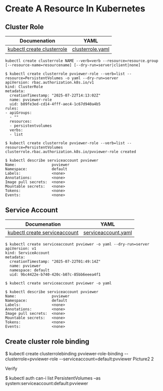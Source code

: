# Create A Resource In Kubernetes


## Cluster Role

| Documenation | YAML
| :---: |  :---: | 
| [kubectl create clusterrole](https://kubernetes.io/docs/reference/kubectl/generated/kubectl_create/kubectl_create_clusterrole/) | [clusterrole.yaml](https://github.com/tomrausch/kubernetes_public/blob/5337a9d00aeec913a9acf8f49bb933118555681b/src/sample_yaml/clusterrole.yaml) |

```
kubectl create clusterrole NAME --verb=verb --resource=resource.group [--resource-name=resourcename] [--dry-run=server|client|none]

$ kubectl create clusterrole pvviewer-role --verb=list --resource=PersistentVolumes -o yaml --dry-run=server
apiVersion: rbac.authorization.k8s.io/v1
kind: ClusterRole
metadata:
  creationTimestamp: "2025-07-22T14:13:02Z"
  name: pvviewer-role
  uid: b09fe3ed-cd14-4fff-aec4-1c67d940a4b5
rules:
- apiGroups:
  - ""
  resources:
  - persistentvolumes
  verbs:
  - list

$ kubectl create clusterrole pvviewer-role --verb=list --resource=PersistentVolumes
clusterrole.rbac.authorization.k8s.io/pvviewer-role created

$ kubectl describe serviceaccount pvviewer
Name:                pvviewer
Namespace:           default
Labels:              <none>
Annotations:         <none>
Image pull secrets:  <none>
Mountable secrets:   <none>
Tokens:              <none>
Events:              <none>
```


## Service Account

| Documenation | YAML
| :---: |  :---: | 
| [kubectl create serviceaccount](https://kubernetes.io/docs/reference/kubectl/generated/kubectl_create/kubectl_create_serviceaccount/) | [serviceaccount.yaml](https://github.com/tomrausch/kubernetes_public/blob/ef867c74b1bcadb4d33203866624b832351f9e64/src/sample_yaml/serviceaccount.yaml) |

```
$ kubectl create serviceaccount pvviewer -o yaml --dry-run=server
apiVersion: v1
kind: ServiceAccount
metadata:
  creationTimestamp: "2025-07-22T01:49:14Z"
  name: pvviewer
  namespace: default
  uid: 9bc4422e-b740-420c-b07c-85bb6eeea4f1

$ kubectl create serviceaccount pvviewer -o yaml

$ kubectl describe serviceaccount pvviewer        
Name:                pvviewer
Namespace:           default
Labels:              <none>
Annotations:         <none>
Image pull secrets:  <none>
Mountable secrets:   <none>
Tokens:              <none>
Events:              <none>

```


## Create cluster role binding

$ kubectl create clusterrolebinding pvviewer-role-binding --clusterrole=pvviewer-role --serviceaccount=default:pvviewer
Picture2 2

Verify

$ kubectl auth can-i list PersistentVolumes –as system:serviceaccount:default:pvviewer
